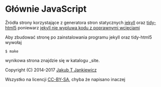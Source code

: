 # Głównie JavaScript

Źródła strony korzystające z generatora stron statycznych [jekyll](http://jekyllrb.com/)
oraz [tidy-html5](https://github.com/htacg/tidy-html5) poniewarz
[jekyll nie wypluwa kodu z poprawnymi wcięciami](https://github.com/jekyll/jekyll/issues/2640)

Aby zbudować stronę po zainstalowania programu jekyll oraz tidy-html5 wywołaj

```
$ make
```

wynikowa strona znajdzie się w katalogu _site.

Copyright (C) 2014-2017 [Jakub T Jankiewicz](http://jcubic.pl/jakub-jankiewicz)

Wszystko na licencji [CC-BY-SA](http://creativecommons.org/licenses/by-sa/4.0/), chyba że napisano inaczej
